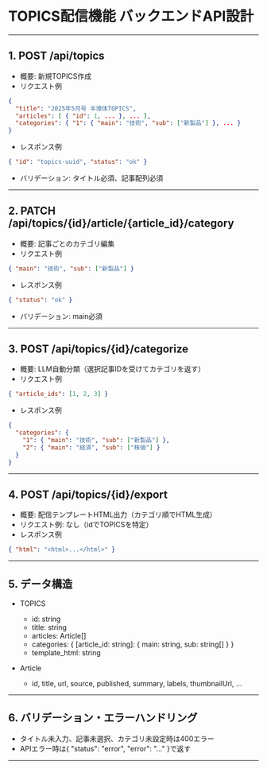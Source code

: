# TOPICS配信機能 バックエンドAPI設計

---

## 1. POST /api/topics

- 概要: 新規TOPICS作成
- リクエスト例
```json
{
  "title": "2025年5月号 半導体TOPICS",
  "articles": [ { "id": 1, ... }, ... ],
  "categories": { "1": { "main": "技術", "sub": ["新製品"] }, ... }
}
```
- レスポンス例
```json
{ "id": "topics-uuid", "status": "ok" }
```
- バリデーション: タイトル必須、記事配列必須

---

## 2. PATCH /api/topics/{id}/article/{article_id}/category

- 概要: 記事ごとのカテゴリ編集
- リクエスト例
```json
{ "main": "技術", "sub": ["新製品"] }
```
- レスポンス例
```json
{ "status": "ok" }
```
- バリデーション: main必須

---

## 3. POST /api/topics/{id}/categorize

- 概要: LLM自動分類（選択記事IDを受けてカテゴリを返す）
- リクエスト例
```json
{ "article_ids": [1, 2, 3] }
```
- レスポンス例
```json
{
  "categories": {
    "1": { "main": "技術", "sub": ["新製品"] },
    "2": { "main": "経済", "sub": ["株価"] }
  }
}
```

---

## 4. POST /api/topics/{id}/export

- 概要: 配信テンプレートHTML出力（カテゴリ順でHTML生成）
- リクエスト例: なし（idでTOPICSを特定）
- レスポンス例
```json
{ "html": "<html>...</html>" }
```

---

## 5. データ構造

- TOPICS
  - id: string
  - title: string
  - articles: Article[]
  - categories: { [article_id: string]: { main: string, sub: string[] } }
  - template_html: string

- Article
  - id, title, url, source, published, summary, labels, thumbnailUrl, ...

---

## 6. バリデーション・エラーハンドリング

- タイトル未入力、記事未選択、カテゴリ未設定時は400エラー
- APIエラー時は{ "status": "error", "error": "..." }で返す

---